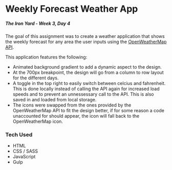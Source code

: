 # Weekly Forecast Weather App

##### The Iron Yard - Week 3, Day 4

The goal of this assignment was to create a weather application that shows the weekly forecast for any area the user inputs using the [OpenWeatherMap API](http://openweathermap.org/api).

This application features the following:
- Animated background gradient to add a dynamic aspect to the design.
- At the 700px breakpoint, the design will go from a column to row layout for the different days.
- A toggle in the top right to easily switch between celcius and fahrenheit. This is done locally instead of calling the API again for increased load speeds and to prevent an unnessessary call to the API. This is also saved in and loaded from local storage.
- The icons were swapped from the ones provided by the OpenWeatherMap API to fit the design better, if for some reason a code unaccounted for should appear, the icon will fall back to the OpenWeatherMap icon.



### Tech Used

- HTML
- CSS / SASS
- JavaScript
- Gulp

